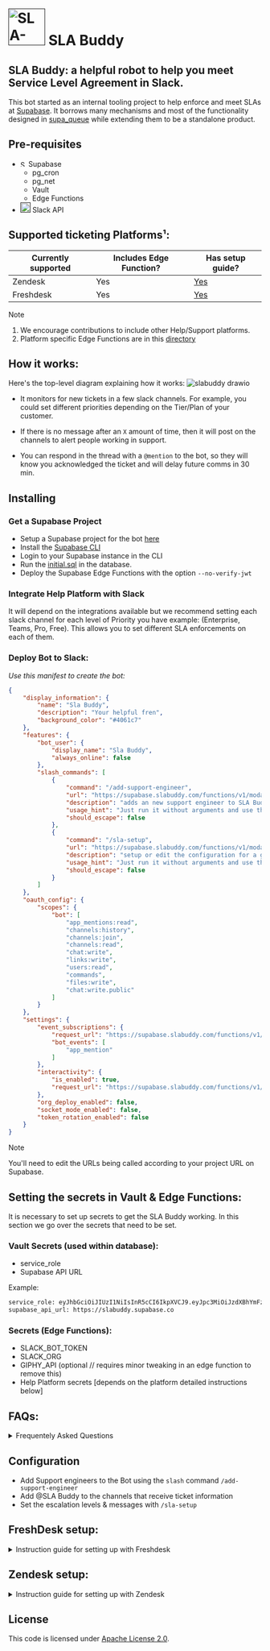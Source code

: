 # [<img alt="SLA-buddy mascot" src="https://github.com/mansueli/slabuddy/assets/5036432/b2d06907-ca89-4f4b-86eb-798cb6dfa8bd" width="73" />]() SLA Buddy

## SLA Buddy: a helpful robot to help you meet Service Level Agreement in Slack.

This bot started as an internal tooling project to help enforce and meet SLAs at [Supabase](https://github.com/supabase/supabase). It borrows many mechanisms and most of the functionality designed in [supa_queue](https://github.com/mansueli/supa_queue) while extending them to be a standalone product.

## Pre-requisites
 - [<img alt="Supabase logo" src="https://github.com/mansueli/slabuddy/assets/5036432/d0f24eae-acd8-4701-9754-9979ce4448f9" width="12" />]() Supabase
   - pg_cron
   - pg_net
   - Vault
   - Edge Functions
 - [<img alt="SLA-buddy mascot" src="https://github.com/mansueli/slabuddy/assets/5036432/4352ffe6-e61f-43e4-90af-ef97c79eeb86" width="20" />]() Slack API

## Supported ticketing Platforms¹:

| Currently supported  | Includes Edge Function? | Has setup guide?      |
| -------------------- | ----------------------- |---------------------- |
| Zendesk              | Yes                     | [Yes](#zendesk-setup) |
| Freshdesk            | Yes                     | [Yes](#zendesk-setup) |

> [!NOTE]
> 1. We encourage contributions to include other Help/Support platforms.
> 2. Platform specific Edge Functions are in this [directory](https://github.com/mansueli/slabuddy/tree/main/supabase/functions/get-sla-status)

## How it works:

Here's the top-level diagram explaining how it works:
![slabuddy drawio](https://github.com/mansueli/slabuddy/assets/5036432/44c35c61-9120-4e82-adf4-2a984da7c87a)

- It monitors for new tickets in a few slack channels. For example, you could set different priorities depending on the Tier/Plan of your customer.
- If there is no message after an `X` amount of time, then it will post on the channels to alert people working in support.

- You can respond in the thread with a `@mention` to the bot, so they will know you acknowledged the ticket and will delay future comms in 30 min.

## Installing

### Get a Supabase Project
 - Setup a Supabase project for the bot [here](https://database.new)
 - Install the [Supabase CLI](https://supabase.com/docs/guides/cli/getting-started#installing-the-supabase-cli)
 - Login to your Supabase instance in the CLI
 - Run the [initial.sql](https://raw.githubusercontent.com/mansueli/slabuddy/main/supabase/migrations/initial.sql) in the database.
 - Deploy the Supabase Edge Functions with the option `--no-verify-jwt`


### Integrate Help Platform with Slack

It will depend on the integrations available but we recommend setting each slack channel for each level of Priority you have example: (Enterprise, Teams, Pro, Free).
This allows you to set different SLA enforcements on each of them.


### Deploy Bot to Slack:

*Use this manifest to create the bot:*

```manifest.json
{
    "display_information": {
        "name": "Sla Buddy",
        "description": "Your helpful fren",
        "background_color": "#4061c7"
    },
    "features": {
        "bot_user": {
            "display_name": "Sla Buddy",
            "always_online": false
        },
        "slash_commands": [
            {
                "command": "/add-support-engineer",
                "url": "https://supabase.slabuddy.com/functions/v1/modal-handler/add-engineer",
                "description": "adds an new support engineer to SLA Buddy",
                "usage_hint": "Just run it without arguments and use the modal",
                "should_escape": false
            },
            {
                "command": "/sla-setup",
                "url": "https://supabase.slabuddy.com/functions/v1/modal-handler/sla-setup",
                "description": "setup or edit the configuration for a given channel",
                "usage_hint": "Just run it without arguments and use the modal",
                "should_escape": false
            }
        ]
    },
    "oauth_config": {
        "scopes": {
            "bot": [
                "app_mentions:read",
                "channels:history",
                "channels:join",
                "channels:read",
                "chat:write",
                "links:write",
                "users:read",
                "commands",
                "files:write",
                "chat:write.public"
            ]
        }
    },
    "settings": {
        "event_subscriptions": {
            "request_url": "https://supabase.slabuddy.com/functions/v1/get-mentions",
            "bot_events": [
                "app_mention"
            ]
        },
        "interactivity": {
            "is_enabled": true,
            "request_url": "https://supabase.slabuddy.com/functions/v1/modal-handler/modal"
        },
        "org_deploy_enabled": false,
        "socket_mode_enabled": false,
        "token_rotation_enabled": false
    }
}
```
> [!NOTE]
> You'll need to edit the URLs being called according to your project URL on Supabase.

## Setting the secrets in Vault & Edge Functions:

It is necessary to set up secrets to get the SLA Buddy working. In this section we go over the secrets that need to be set.

### Vault Secrets (used within database):

 - service_role
 - Supabase API URL

Example:
```bash
service_role: eyJhbGciOiJIUzI1NiIsInR5cCI6IkpXVCJ9.eyJpc3MiOiJzdXBhYmFzZSIsInJlZiI6InNsYWJ1ZGR5Iiwicm9sZSI6InNlcnZpY2Vfcm9sZSIsImlhdCI6MTY1NDU0MDkxNiwiZXhwIjoxOTcwMTE2OTE2fQ.HEUIAE-pHnvVuJkpS4plXCxZxfnJyXFC5EZwYB7gGOw
supabase_api_url: https://slabuddy.supabase.co
```

### Secrets (Edge Functions):

 - SLACK_BOT_TOKEN
 - SLACK_ORG
 - GIPHY_API (optional // requires minor tweaking in an edge function to remove this)
 - Help Platform secrets [depends on the platform detailed instructions below]


## FAQs:
<details>

<summary>Frequentely Asked Questions</summary>

### Can I use this in the Supabase Free plan?

Yes, on a busy day, you should expect up to around 7500 edge function invocations/day which would sum up to 225k invocations/month in the billing period.
The memory might be constrained. If you want to make it more reliable, a Pro Plan + small compute add-on is recommended. This would be 30$/month if you don't use supabase for anything else, but [around 15$/month](https://supabase.com/docs/guides/platform/compute-add-ons) if you already use a pro Supabase org.

### Why I cannot disable SLA Buddy?  ( it just postpones messages with `@mentions`)

We believe that even if you are unable to answer to a user, you should still be able to give them some information about the next steps. E.g I am escalating this to the responsible team and a human-provided message will enhance the trust of your users.

### What are the recommendations for setting it up?

We believe that the trickiest part of a good experience is to nail the first two escalation levels. Since these will be the most widely used, it should be the least intrusive as possible.
So, you should customize the Edge-Function `post-ticket-escalation` with more personalized tagging ensuring that it fits your team.

</details>


## Configuration

- Add Support engineers to the Bot using the `slash` command `/add-support-engineer`
- Add @SLA Buddy to the channels that receive ticket information
- Set the escalation levels & messages with `/sla-setup`

## FreshDesk setup:
<details>

<summary>Instruction guide for setting up with Freshdesk</summary>

### 1. Add the Slack Integration for FreshDesk:
https://support.freshdesk.com/support/solutions/articles/206103-the-slack-app

### 2. Create and configure channels to receive the notifications:

To push notifications to Slack when new tickets are created in Freshdesk, go to Admin > Workflows > Automations > Ticket creation tab > New rule

### 3. Format expected to parse the messages:

```
*Ticket ID*: <message here>
*Ticket priority*: <priority here>
*Type*: <extra data for the ticket>
```

### 4. Use the `/sla-setup` slash command to set SLA Buddy to monitor the channel

### 5. Setting the secrets for the Freshdesk Edge Function:

Setting the Freshdesk secrets to be available on Supabase Edge Functions:

Secrets needed:

 - FRESHDESK_DOMAIN
 - FRESHDESK_API

</details>

## Zendesk setup:
<details>

<summary>Instruction guide for setting up with Zendesk</summary>

### 1. Setup Zendesk to send Slack Notifications to Slack:
https://support.zendesk.com/hc/en-us/community/posts/4409515204506-Send-notifications-to-Slack

### 2. Create and configure channels to receive the notifications:

### 3. Format expected to parse the messages:

This is the format expected by the scanner edge function:

```
*Ticket ID*: <message here>
*Ticket priority*: <priority here>
*Type*: <extra data for the ticket>
```
You can check this [guide](https://support.zendesk.com/hc/en-us/community/posts/4409515204506-Send-notifications-to-Slack) for sending slack messages.
Example of attachment to use for the message box:

```
{
 "attachments": [
    {
      "fallback": "New problem ticket created: {{ticket.id}}",
      "pretext": "New problem ticket created: {{ticket.id}}",
      "color": "#D00000",
      "fields": [
        {
          "title": "Ticket ID",
          "value": "{{ticket.id}}",
          "short": true
        },
        {
          "title": "Ticket Priority",
          "value": "{{ticket.priority}}",
          "short": true
        },
        {
          "title": "Type",
          "value": "{{ticket.type}}",
          "short": true
        }
      ]
    }
 ]
}

You can check [Zendesk placeholders](https://support.zendesk.com/hc/en-us/articles/4408886858138-Zendesk-Support-placeholders-reference) if you want to configure more how to pass type and other data.

```

### 4. Use the `/sla-setup` slash command to set SLA Buddy to monitor the channel

### 5. Deploy the secrets for the Edge Function:

Setting the Zendesk secrets to be available on Supabase Edge Functions:

Secrets needed:
 - ZENDESK_EMAIL
 - ZENDESK_SUBDOMAIN
 - ZENDESK_API_TOKEN


</details>

## License
This code is licensed under [Apache License 2.0](https://github.com/mansueli/slabuddy/blob/main/LICENSE).
